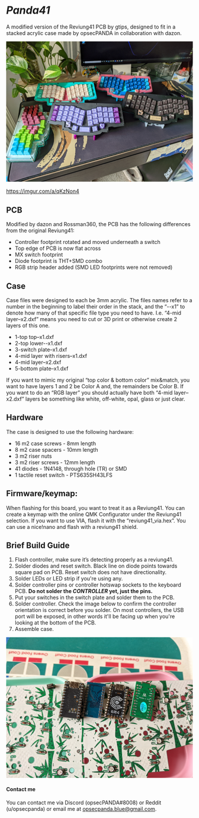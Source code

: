 # ***Panda41***

A modified version of the Reviung41 PCB by gtips, designed to fit in a stacked acrylic case made by opsecPANDA in collaboration with dazon. 

![Panda41 family photo](/Panda41-pics/Panda41_round-up.jpg)

https://imgur.com/a/qKzNon4

## **PCB**

Modified by dazon and Rossman360, the PCB has the following differences from the original Reviung41:

- Controller footprint rotated and moved underneath a switch
- Top edge of PCB is now flat across
- MX switch footprint
- Diode footprint is THT+SMD combo
- RGB strip header added (SMD LED footprints were not removed)

## **Case**

Case files were designed to each be 3mm acrylic. The files names refer to a number in the beginning to label their order in the stack, and the “--x1” to denote how many of that specific file type you need to have. I.e. “4-mid layer–x2.dxf” means you need to cut or 3D print or otherwise create 2 layers of this one. 

- 1-top top–x1.dxf
- 2-top lower--x1.dxf
- 3-switch plate–x1.dxf
- 4-mid layer with risers–x1.dxf
- 4-mid layer–x2.dxf
- 5-bottom plate–x1.dxf

If you want to mimic my original “top color & bottom color” mix&match, you want to have layers 1 and 2 be Color A and, the remainders be Color B. If you want to do an “RGB layer” you should actually have both “4-mid layer–x2.dxf” layers be something like white, off-white, opal, glass or just clear. 

## **Hardware**

The case is designed to use the following hardware:

- 16 m2 case screws - 8mm length
- 8 m2 case spacers - 10mm length
- 3 m2 riser nuts
- 3 m2 riser screws - 12mm length
- 41 diodes - 1N4148, through hole (TR) or SMD
- 1 tactile reset switch - PTS635SH43LFS


## **Firmware/keymap:**

When flashing for this board, you want to treat it as a Reviung41. You can create a keymap with the online QMK Configurator under the Reviung41 selection. If you want to use VIA, flash it with the “reviung41_via.hex”.  You can use a nice!nano and flash with a reviung41 shield. 

## Brief Build Guide 

1. Flash controller, make sure it’s detecting properly as a reviung41.
2. Solder diodes and reset switch. Black line on diode points towards square pad on PCB. Reset switch does not have directionality.
3. Solder LEDs or LED strip if you're using any.
4. Solder controller pins or controller hotswap sockets to the keyboard PCB. **Do not solder the *CONTROLLER* yet, just the pins.**
5. Put your switches in the switch plate and solder them to the PCB.
6. Solder controller. Check the image below to confirm the controller orientation is correct before you solder. On most controllers, the USB port will be exposed, in other words it'll be facing up when you're looking at the bottom of the PCB.
7. Assemble case.

![Controller Orientation](/troubleshooting-help/controller-orientation.jpg)


#### Contact me

You can contact me via Discord (opsecPANDA#8008) or Reddit (u/opsecpanda) or email me at opsecpanda.blue@gmail.com.
